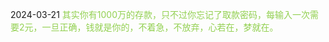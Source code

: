 
2024-03-21
<font color="#92d050" font-size=8>其实你有1000万的存款，只不过你忘记了取款密码，每输入一次需要2元，一旦正确，钱就是你的，不着急，不放弃，心若在，梦就在。</font>
